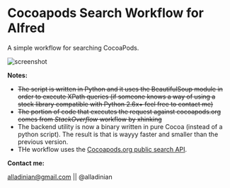 Cocoapods Search Workflow for Alfred
================================

A simple workflow for searching CocoaPods.

![screenshot](http://f.cl.ly/items/0y383Y1C3O2B2336040M/Screen%20Shot%202013-04-11%20at%2012.34.55%20PM.png)

**Notes:**

- <del>The script is written in Python and it uses the BeautifulSoup module in order to execute XPath queries (if someone knows a way of using a stock library compatible with Python 2.6x+ feel free to contact me)</del>
- <del>The portion of code that executes the request against cocoapods.org comes from _StackOverflow_ workflow by xhinking</del>
- The backend utility is now a binary written in pure Cocoa (instead of a python script). The result is that is wayyy faster and smaller than the previous version.
- THe workflow uses the [Cocoapods.org public search API](http://blog.cocoapods.org/Search-API-Version-1/).

**Contact me:**

alladinian@gmail.com || @alladinian
